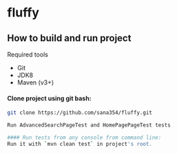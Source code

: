 # fluffy

## How to build and run project
Required tools
* Git
* JDK8
* Maven (v3+)


#### Clone project using git bash:
```sh
git clone https://github.com/sana354/fluffy.git

Run AdvancedSearchPageTest and HomePagePageTest tests

#### Run tests from any console from command line:
Run it with `mvn clean test` in project's root.
